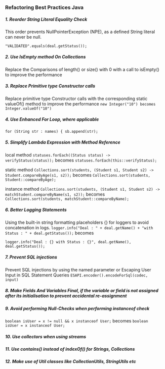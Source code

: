 ### Refactoring Best Practices Java


##### 1. Reorder String Literal Equality Check
This order prevents NullPointerException (NPE), as a defined String literal can never be null.

` "VALIDATED".equals(deal.getStatus()); `

##### 2. Use IsEmpty method On Collections
Replace the Comparisons of length() or size() with 0 with a call to isEmpty() to improve the performance

##### 3. Replace Primitive type Constructor calls
Replace primitive type Constructor calls with the corresponding static valueOf() method to improve the performance
` new Integer("10") becomes Integer.valueOf("10") `


##### 4. Use Enhanced For Loop, where applicable
` for (String str : names) {
        sb.append(str);
`

##### 5. Simplify Lambda Expression with Method Reference

local method
` statuses.forEach((Status status) -> verifyStatus(status)); ` 
becomes
` statuses.forEach(this::verifyStatus); `

static method
` Collections.sort(students, (Student s1, Student s2) -> Student.compareByAge(s1, s2)); `
becomes
` Collections.sort(students, Student::compareByAge); `

instance method
` Collections.sort(students, (Student s1, Student s2) -> matchStudent.compareByName(s1, s2)); ` 
becomes
` Collections.sort(students, matchStudent::compareByName); ` 

##### 6. Better Logging Statements
Using the built-in string formatting placeholders {} for loggers to avoid concatenation in logs.
` logger.info("Deal : " + deal.getName() + "with Status : " + deal.getStatus()); `
becomes

` logger.info("Deal : {} with Status : {}", deal.getName(), deal.getStatus()); `

##### 7. Prevent SQL injections
Prevent SQL injections by using the named parameter or Escaping User Input in SQL Statement Queries
` ESAPI.encoder().encodeForSql(codec, input)  `

##### 8. Make Fields And Variables Final, if the variable or field is not assigned after its initialisation to prevent accidental re-assignment

##### 9. Avoid performing Null-Checks when performing instanceof check
` boolean isUser = x != null && x instanceof User; `
becomes
` boolean isUser = x instanceof User; `

##### 10. Use collectors when using streams

##### 11. Use contains() instead of indexOf() for Strings, Collections

##### 12. Make use of Util classes like CollectionUtils, StringUtils etc


